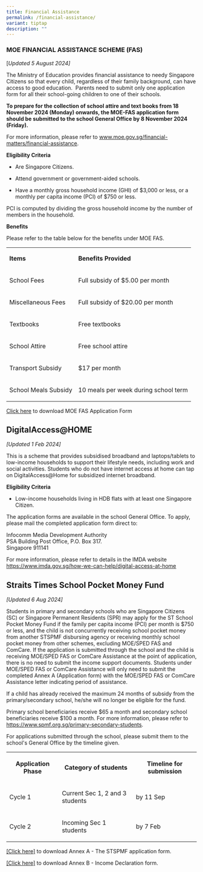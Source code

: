 ```yaml
---
title: Financial Assistance
permalink: /financial-assistance/
variant: tiptap
description: ""
---
```

<h3>MOE FINANCIAL ASSISTANCE SCHEME (FAS)</h3>
<p>[<em>Updated 5 August 2024]</em>
</p>
<p>The Ministry of Education provides financial assistance to needy Singapore
Citizens so that every child, regardless of their family background, can
have access to good education.&nbsp; Parents need to submit only one application
form for all their school-going children to one of their schools. &nbsp;</p>
<p><strong>To prepare for the collection of school attire and text books from 18 November 2024 (Monday) onwards, the MOE-FAS application form should be submitted to the school General Office by 8 November 2024 (Friday).</strong>
</p>
<p>For more information, please refer to&nbsp;<a href="https://www.moe.gov.sg/financial-matters/financial-assistance" rel="noopener noreferrer nofollow" target="_blank"><u>www.moe.gov.sg/financial-matters/financial-assistance</u></a>.</p>
<p><strong>Eligibility Criteria</strong>
</p>
<ul data-tight="true" class="tight">
<li>
<p>Are Singapore Citizens.</p>
</li>
<li>
<p>Attend government or government-aided schools.</p>
</li>
<li>
<p>Have a monthly gross household income (GHI) of $3,000 or less, or a monthly
per capita income (PCI) of $750 or less.</p>
</li>
</ul>
<p>PCI is computed by dividing the gross household income by the number of
members in the household.</p>
<p><strong>Benefits</strong>
</p>
<p>Please refer to the table below for the benefits under MOE FAS.</p>
<table style="minWidth: 50px">
<colgroup>
<col>
<col>
</colgroup>
<tbody>
<tr>
<td rowspan="1" colspan="1">
<p><strong>Items</strong>
</p>
</td>
<td rowspan="1" colspan="1">
<p><strong>Benefits Provided</strong>
</p>
</td>
</tr>
<tr>
<td rowspan="1" colspan="1">
<p>School Fees</p>
</td>
<td rowspan="1" colspan="1">
<p>Full subsidy of $5.00 per month</p>
</td>
</tr>
<tr>
<td rowspan="1" colspan="1">
<p>Miscellaneous Fees</p>
</td>
<td rowspan="1" colspan="1">
<p>Full subsidy of $20.00 per month</p>
</td>
</tr>
<tr>
<td rowspan="1" colspan="1">
<p>Textbooks</p>
</td>
<td rowspan="1" colspan="1">
<p>Free textbooks</p>
</td>
</tr>
<tr>
<td rowspan="1" colspan="1">
<p>School Attire</p>
</td>
<td rowspan="1" colspan="1">
<p>Free school attire</p>
</td>
</tr>
<tr>
<td rowspan="1" colspan="1">
<p>Transport Subsidy</p>
</td>
<td rowspan="1" colspan="1">
<p>$17 per month</p>
</td>
</tr>
<tr>
<td rowspan="1" colspan="1">
<p>School Meals Subsidy</p>
</td>
<td rowspan="1" colspan="1">
<p>10 meals per week during school term</p>
</td>
</tr>
</tbody>
</table>
<p></p>
<p><a href="https://www.bartleysec.moe.edu.sg/files/2024_MOE_FAS_Application_Form.pdf" rel="noopener noreferrer nofollow" target="_blank"><u>Click here</u></a> to
download MOE FAS Application Form</p>
<p></p>
<h2>DigitalAccess@HOME</h2>
<p><em>[Updated 1 Feb 2024]</em>
</p>
<p>This is a scheme that provides subsidised broadband and laptops/tablets
to low-income households to support their lifestyle needs, including work
and social activities. Students who do not have internet access at home
can tap on DigitalAccess@Home for subsidized internet broadband.</p>
<p><strong>Eligibility Criteria</strong>
</p>
<ul data-tight="true" class="tight">
<li>
<p>Low-income households living in HDB flats with at least one Singapore
Citizen.</p>
</li>
</ul>
<p>The application forms are available in the school General Office. To apply,
please mail the completed application form direct to:</p>
<p>Infocomm Media Development Authority
<br>PSA Building Post Office, P.O. Box 317.
<br>Singapore 911141</p>
<p>For more information, please refer to details in the IMDA website <a href="https://www.moe.gov.sg/financial-matters/financial-assistance" rel="noopener noreferrer nofollow" target="_blank"><u>https://www.imda.gov.sg/how-we-can-help/digital-access-at-home</u></a>
</p>
<p></p>
<h2>Straits Times School Pocket Money Fund</h2>
<p><em>[Updated 6 Aug 2024]</em>
</p>
<p>Students in primary and secondary schools who are Singapore Citizens (SC)
or Singapore Permanent Residents (SPR) may apply for the ST School Pocket
Money Fund if the family per capita income (PCI) per month is $750 or less,
and the child is not concurrently receiving school pocket money from another
STSPMF disbursing agency or receiving monthly school pocket money from
other schemes, excluding MOE/SPED FAS and ComCare. If the application is
submitted through the school and the child is receiving MOE/SPED FAS or
ComCare Assistance at the point of application, there is no need to submit
the income support documents. Students under MOE/SPED FAS or ComCare Assistance
will only need to submit the completed Annex A (Application form) with
the MOE/SPED FAS or ComCare Assistance letter indicating period of assistance.</p>
<p>If a child has already received the maximum 24 months of subsidy from
the primary/secondary school, he/she will no longer be eligible for the
fund.</p>
<p>Primary school beneficiaries receive $65 a month and secondary school
beneficiaries receive $100 a month. For more information, please refer
to <a href="https://www.moe.gov.sg/financial-matters/financial-assistance" rel="noopener noreferrer nofollow" target="_blank"><u>https://www.spmf.org.sg/primary-secondary-students</u></a>.</p>
<p>For applications submitted through the school, please submit them to the
school's General Office by the timeline given.</p>
<p></p>
<table style="minWidth: 75px">
<colgroup>
<col>
<col>
<col>
</colgroup>
<tbody>
<tr>
<th rowspan="1" colspan="1">
<p>Application Phase</p>
</th>
<th rowspan="1" colspan="1">
<p>Category of students</p>
</th>
<th rowspan="1" colspan="1">
<p>Timeline for submission</p>
</th>
</tr>
<tr>
<td rowspan="1" colspan="1">
<p>Cycle 1</p>
</td>
<td rowspan="1" colspan="1">
<p>Current Sec 1, 2 and 3 students</p>
</td>
<td rowspan="1" colspan="1">
<p>by 11 Sep</p>
</td>
</tr>
<tr>
<td rowspan="1" colspan="1">
<p>Cycle 2</p>
</td>
<td rowspan="1" colspan="1">
<p>Incoming Sec 1 students</p>
</td>
<td rowspan="1" colspan="1">
<p>by 7 Feb</p>
</td>
</tr>
</tbody>
</table>
<p><a href="https://www.bartleysec.moe.edu.sg/files/Annex_A___2025_STSPMF_Application_Form_for_schools.pdf" rel="noopener noreferrer nofollow" target="_blank"><u>[Click here]</u></a> to
download Annex A - The STSPMF application form.</p>
<p><a href="https://www.bartleysec.moe.edu.sg/files/Annex_B___2025_Income_declaration_form.pdf" rel="noopener noreferrer nofollow" target="_blank"><u>[Click here]</u></a> to
download Annex B - Income Declaration form.</p>